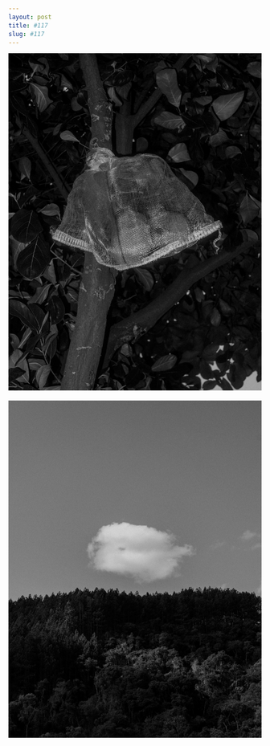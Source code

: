 ```yaml
---
layout: post
title: #117
slug: #117
---
```

<p class="description" style="text-align: justify;">
<img src="/assets/danilo-luna-snapshots-90.JPG" />
  <br>
  <br>
  <img src="/assets/danilo-luna-snapshots-89.JPG" />
  <br>
  <br>
